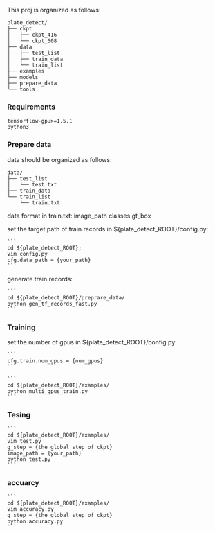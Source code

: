 This proj is organized as follows:

```
plate_detect/
├── ckpt
│   ├── ckpt_416
│   └── ckpt_608
├── data
│   ├── test_list
│   ├── train_data
│   └── train_list
├── examples
├── models
├── prepare_data
└── tools
```

### Requirements
    tensorflow-gpu>=1.5.1
    python3

### Prepare data
data should be organized as follows:

```
data/
├── test_list
│   └── test.txt
├── train_data
└── train_list
    └── train.txt
```

data format in train.txt:
    image_path classes gt_box

set the target path of train.records in ${plate_detect_ROOT}/config.py:

    ```
    cd ${plate_detect_ROOT};
    vim config.py
    cfg.data_path = {your_path}
    ```

generate train.records:

    ```
    cd ${plate_detect_ROOT}/preprare_data/
    python gen_tf_records_fast.py
    ```

### Training

set the number of gpus in ${plate_detect_ROOT}/config.py:

    ```
    cfg.train.num_gpus = {num_gpus}
    ```

    ```
    cd ${plate_detect_ROOT}/examples/
    python multi_gpus_train.py
    ```

### Tesing

    ```
    cd ${plate_detect_ROOT}/examples/
    vim test.py
    g_step = {the global step of ckpt}
    image_path = {your_path}
    python test.py
    ```

### accuarcy

    ```
    cd ${plate_detect_ROOT}/examples/
    vim accuracy.py
    g_step = {the global step of ckpt}
    python accuracy.py
    ```
